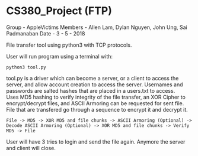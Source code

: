# CS380_Project (FTP)

Group - AppleVictims
Members - Allen Lam, Dylan Nguyen, John Ung, Sai Padmanaban
Date - 3 - 5 - 2018

File transfer tool using python3 with TCP protocols. 

User will run program using a terminal with: 

	python3 tool.py

tool.py is a driver which can become a server, or a client to access the server, and allow account creation to access the server.
Usernames and passwords are salted hashes that are placed in a users.txt to access.  
Uses MD5 hashing to verify integrity of the file transfer, an XOR Cipher to encrypt/decrypt files, and ASCII Armoring can be requested for sent file.
File that are transfered go through a sequence to encrypt it and decrypt it.
	
	File -> MD5 -> XOR MD5 and file chunks -> ASCII Armoring (Optional) -> Decode ASCII Armoring (Optional) -> XOR MD5 and file chunks -> Verify MD5 -> File

User will have 3 tries to login and send the file again. Anymore the server and client will close. 



